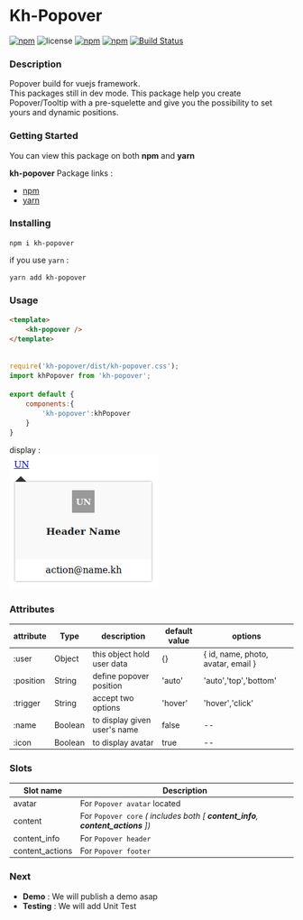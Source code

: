 # Kh-Popover

[![npm](https://img.shields.io/npm/v/kh-popover.svg)](https://www.npmjs.com/package/kh-popover) ![license](https://img.shields.io/github/license/khofaai/kh-popover.svg) [![npm](https://img.shields.io/npm/dw/kh-popover.svg)](https://www.npmjs.com/package/kh-popover) [![npm](https://img.shields.io/npm/dt/kh-popover.svg)](https://www.npmjs.com/package/kh-popover) [![Build Status](https://travis-ci.org/khofaai/kh-popover.svg?branch=master)](https://travis-ci.org/khofaai/kh-popover)

### Description

Popover build for vuejs framework.<br>
This packages still in dev mode.
This package help you create Popover/Tooltip with a pre-squelette and give you the possibility to set yours and dynamic positions.

### Getting Started

You can view this package on both **npm** and **yarn**

**kh-popover** Package links : <br>
- <a href="https://www.npmjs.com/package/kh-popover" target="_blank">npm</a>
- <a href="https://yarnpkg.com/en/package/kh-popover" target="_blank">yarn</a>

### Installing

```
npm i kh-popover
```
if you use `yarn` :
```
yarn add kh-popover
```

### Usage
```html
<template>
	<kh-popover />
</template>
```
```javascript

require('kh-popover/dist/kh-popover.css');
import khPopover from 'kh-popover';

export default {
	components:{
		'kh-popover':khPopover
	}
}
```
display : <br>
![alt text](./src/assets/popover.png)

### Attributes

| attribute | Type | description | default value | options |
|---|---|---|---|---|
| :user 		| Object  | this object hold user data 		| {} | { id, name, photo, avatar, email } |
| :position 	| String  | define popover position 		| 'auto'	| 'auto','top','bottom' |
| :trigger 	| String  | accept two options 				| 'hover'	| 'hover','click' 	  	|
| :name 		| Boolean | to display given user's name 	| false		|  --					|
| :icon 		| Boolean | to display avatar 				| true		|  --					|

### Slots

| Slot name | Description |
|----|----|
| avatar 			| For `Popover avatar` located |
| content 			| For `Popover core` _( includes both [ **content_info**, **content_actions** ])_ |
| content_info 		| For `Popover header` |
| content_actions 	| For `Popover footer` |

### Next

- **Demo** : We will publish a demo asap
- **Testing** : We will add Unit Test